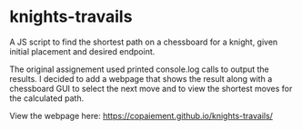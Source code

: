 # knights-travails
A JS script to find the shortest path on a chessboard for a knight, given initial placement and desired endpoint.

The original assignement used printed console.log calls to output the results.
I decided to add a webpage that shows the result along with a chessboard GUI to select
the next move and to view the shortest moves for the calculated path.

View the webpage here: https://copaiement.github.io/knights-travails/
